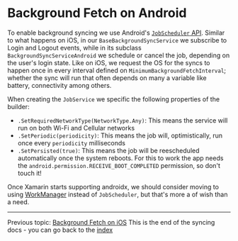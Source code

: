 Background Fetch on Android
=======================

To enable background syncing we use Android's [`JobScheduler` API](https://developer.android.com/reference/android/app/job/JobScheduler). Similar to what happens on iOS, in our `BaseBackgroundSyncService` we subscribe to Login and Logout events, while in its subclass `BackgroundSyncServiceAndroid` we schedule or cancel the job, depending on the user's login state. Like on iOS, we request the OS for the syncs to happen once in every interval defined on `MinimumBackgroundFetchInterval`; whether the sync will run that often depends on many a variable like battery, connectivity among others. 

When creating the `JobService` we specific the following properties of the builder:

- `.SetRequiredNetworkType(NetworkType.Any)`: This means the service will run on both Wi-Fi and Cellular networks
- `.SetPeriodic(periodicity)`: This means the job will, optimistically, run once every `periodicity` milliseconds
- `.SetPersisted(true)`: This means the job will be reescheduled automatically once the system reboots. For this to work the app needs the `android.permission.RECEIVE_BOOT_COMPLETED` permission, so don't touch it!

Once Xamarin starts supporting androidx, we should consider moving to using [WorkManager](https://developer.android.com/topic/libraries/architecture/workmanager/) instead of `JobScheduler`, but that's more a of wish than a need.

---

Previous topic: [Background Fetch on iOS](bg-fetch-ios.md)
This is the end of the syncing docs - you can go back to the [index](index.md)
